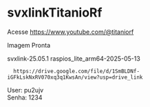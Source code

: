 # svxlinkTitanioRf

Acesse 
https://www.youtube.com/@titaniorf


Imagem Pronta 
   
   
   svxlink-25.05.1 
   raspios_lite_arm64-2025-05-13
   
      
      https://drive.google.com/file/d/1SmBLDNf-iGFkLskNxRV070xq3q1KwsAn/view?usp=drive_link
   
       

      
User:
      pu2ujv          
Senha: 
      1234
    
